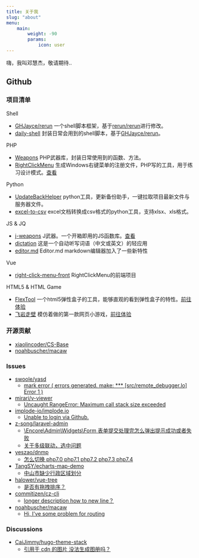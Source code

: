 ```yaml
---
title: 关于我
slug: "about"
menu:
    main:
        weight: -90
        params:
            icon: user
---
```


嗨，我叫邓慧杰，敬请期待..

## Github
### 项目清单
Shell
- [GHJayce/rerun](https://github.com/GHJayce/rerun/tree/feat/1.5.x) 一个shell脚本框架，基于[rerun/rerun](https://github.com/rerun/rerun)进行修改。
- [daily-shell](https://github.com/GHJayce/daily-shell/tree/feat/0.x) 封装日常会用到的shell脚本，基于[GHJayce/rerun](https://github.com/GHJayce/rerun/tree/feat/1.5.x)。

PHP
- [Weapons](https://github.com/GHJayce/Weapons) PHP武器库，封装日常使用到的函数、方法。
- [RightClickMenu](https://github.com/GHJayce/RightClickMenu) 生成Windows右键菜单的注册文件，PHP写的工具，用于练习设计模式。[查看](https://ghjayce.github.io/RightClickMenu/)

Python
- [UpdateBackHelper](https://github.com/GHJayce/UpdateBackHelper) python工具，更新备份助手，一键拉取项目最新文件与服务器文件。
- [excel-to-csv](https://github.com/GHJayce/excel-to-csv) excel文档转换成csv格式的python工具，支持xlsx、xls格式。

JS & JQ
- [j-weapons](https://github.com/GHJayce/j-weapons) J武器。一个开箱即用的JS函数库。[查看](https://ghjayce.github.io/j-weapons/)
- [dictation](https://github.com/GHJayce/dictation) 这是一个自动听写词语（中文或英文）的轻应用
- [editor.md](https://github.com/GHJayce/editor.md) Editor.md markdown编辑器加入了一些新特性

Vue
- [right-click-menu-front](https://github.com/GHJayce/right-click-menu-front) RightClickMenu的前端项目

HTML5 & HTML Game
- [FlexTool](https://github.com/GHJayce/FlexTool) 一个html5弹性盒子的工具，能够直观的看到弹性盒子的特性。[前往体验](https://ghjayce.github.io/FlexTool/)
- [飞岩走壁](https://github.com/GHJayce/flying-rock-game) 模仿着做的第一款网页小游戏，[前往体验](https://ghjayce.github.io/flying-rock-game)

### 开源贡献
- [xiaolincoder/CS-Base](https://github.com/xiaolincoder/CS-Base/commits?author=GHJayce)
- [noahbuscher/macaw](https://github.com/noahbuscher/macaw/pull/78)

### Issues
- [swoole/yasd](https://github.com/swoole/yasd)
  - [mark error ( errors generated. make: *** [src/remote_debugger.lo] Error 1 )](https://github.com/swoole/yasd/issues/184)
- [mirari/v-viewer](https://github.com/mirari/v-viewer)
  - [Uncaught RangeError: Maximum call stack size exceeded](https://github.com/mirari/v-viewer/issues/181)
- [implode-io/implode.io](https://github.com/implode-io/implode.io)
  - [Unable to login via Github.](https://github.com/implode-io/implode.io/issues/18)
- [z-song/laravel-admin](https://github.com/z-song/laravel-admin)
  - [\Encore\Admin\Widgets\Form 表单提交处理完怎么弹出提示成功或者失败](https://github.com/z-song/laravel-admin/issues/1766)
  - [关于多级联动，选中问题](https://github.com/z-song/laravel-admin/issues/5070)
- [yeszao/dnmp](https://github.com/yeszao/dnmp)
  - [怎么切换 php7.0 php7.1 php7.2 php7.3 php7.4](https://github.com/yeszao/dnmp/issues/313)
- [TangSY/echarts-map-demo](https://github.com/TangSY/echarts-map-demo)
  - [中山市缺少行政区域划分](https://github.com/TangSY/echarts-map-demo/issues/4)
- [halower/vue-tree](https://github.com/halower/vue-tree)
  - [是否有拖拽排序？](https://github.com/halower/vue-tree/issues/136)
- [commitizen/cz-cli](https://github.com/commitizen/cz-cli)
  - [longer description how to new line？](https://github.com/commitizen/cz-cli/issues/580)
- [noahbuscher/macaw](https://github.com/noahbuscher/macaw)
  - [Hi, I've some problem for routing](https://github.com/noahbuscher/macaw/issues/73)

### Discussions
- [CaiJimmy/hugo-theme-stack](https://github.com/CaiJimmy/hugo-theme-stack)
  - [引用于 cdn 的图片 没法生成图册吗？](https://github.com/CaiJimmy/hugo-theme-stack/discussions/659)

